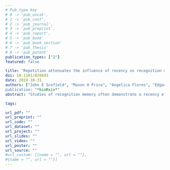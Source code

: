 ```yaml
---
# Pub_type key
# 0 -> 'pub_uncat',
# 1 -> 'pub_conf',
# 2 -> 'pub_journal',
# 3 -> 'pub_preprint',
# 4 -> 'pub_report',
# 5 -> 'pub_book'
# 6 -> 'pub_book_section'
# 7 -> 'pub_thesis'
# 8 -> 'pub_patent'
publication_types: ["2"]
featured: false

title: "Repetition attenuates the influence of recency on recognition memory: Behavioral and electrophysiological evidence"
doi: 10.1101/826693
date: 2019-10-31
authors: ["John E Scofield", "Mason H Price", "Angelica Flores", "Edgar C Merkle, "Jeffrey D Johnson"]
publication: "*bioRxiv*"
abstract: "Studies of recognition memory often demonstrate a recency effect on behavioral performance, whereby response times (RTs) are faster for stimuli that were previously presented recently as opposed to more remotely in the past. This relationship between performance and presentation lag has been taken to reflect that memories are accessed by serially searching backwards in time, such that RT indicates the self-terminating moment of such a process. Here, we investigated the conditions under which this serial search gives way to more efficient means of retrieving memories. Event-related potentials (ERPs) were recorded during a continuous recognition task in which subjects made binary old/new judgments to stimuli that were each presented up to four times across a range of lags. Stimulus repetition and shorter presentation lag both gave rise to speeded RTs, consistent with previous findings, and we novelly extend these effects to a robust latency measure of the left parietal ERP effect associated with retrieval success. Importantly, the relationship between repetition and recency was further elucidated, such that repetition attenuated lag-related differences that were initially present in both the behavioral and neural latency data. These findings are consistent with the idea that a serial search through recent memory can quickly be abandoned in favor of relying on more efficient ‘time-independent’ cognitive processes or neural signals."

tags: 

url_pdf: ""
url_preprint: ""
url_code: ""
url_dataset: ""
url_project: ""
url_slides: ""
url_video: ""
url_poster: ""
url_source: ""
#url_custom: [{name = "", url = ""},
#{name = "", url = ""}]
---
```


